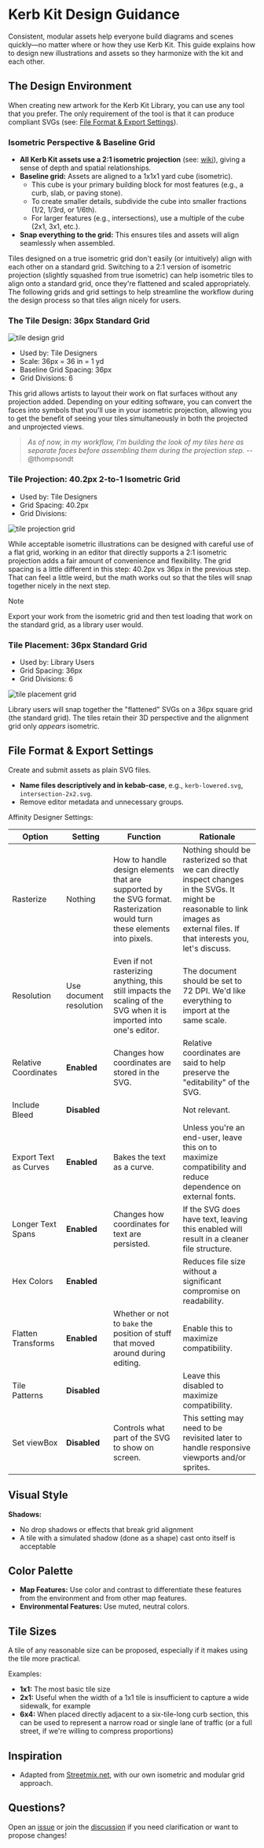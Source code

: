 # Kerb Kit Design Guidance

Consistent, modular assets help everyone build diagrams and scenes quickly—no matter where or how they use Kerb Kit. This guide explains how to design new illustrations and assets so they harmonize with the kit and each other.

## The Design Environment

When creating new artwork for the Kerb Kit Library, you can use any tool that you prefer. The only requirement of the tool is that it can produce compliant SVGs (see: [File Format & Export Settings](#file-format--export-settings)).

### Isometric Perspective & Baseline Grid

- **All Kerb Kit assets use a 2:1 isometric projection** (see: [wiki](https://en.wikipedia.org/wiki/Isometric_projection)), giving a sense of depth and spatial relationships.
- **Baseline grid:** Assets are aligned to a 1x1x1 yard cube (isometric).
    - This cube is your primary building block for most features (e.g., a curb, slab, or paving stone).
    - To create smaller details, subdivide the cube into smaller fractions (1/2, 1/3rd, or 1/6th).
    - For larger features (e.g., intersections), use a multiple of the cube (2x1, 3x1, etc.).
- **Snap everything to the grid:** This ensures tiles and assets will align seamlessly when assembled.

Tiles designed on a true isometric grid don't easily (or intuitively) align with each other on a standard grid. Switching to a 2:1 version of isometric projection (slightly squashed from true isometric) can help isometric tiles to align onto a standard grid, once they're flattened and scaled appropriately. The following grids and grid settings to help streamline the workflow during the design process so that tiles align nicely for users.

### The Tile Design: 36px Standard Grid

![tile design grid](/docs/static/tile_design_grid.jpg)

- Used by: Tile Designers
- Scale: 36px = 36 in = 1 yd
- Baseline Grid Spacing: 36px
- Grid Divisions: 6

This grid allows artists to layout their work on flat surfaces without any projection added. Depending on your editing software, you can convert the faces into symbols that you'll use in your isometric projection, allowing you to get the benefit of seeing your tiles simultaneously in both the projected and unprojected views.

> *As of now, in my workflow, I'm building the look of my tiles here as separate faces before assembling them during the projection step.* -- @thompsondt

### Tile Projection: 40.2px 2-to-1 Isometric Grid

- Used by: Tile Designers
- Grid Spacing: 40.2px
- Grid Divisions:

![tile projection grid](/docs/static/tile_isometric_grid.jpg)

While acceptable isometric illustrations can be designed with careful use of a flat grid, working in an editor that directly supports a 2:1 isometric projection adds a fair amount of convenience and flexibility. The grid spacing is a little different in this step: 40.2px vs 36px in the previous step. That can feel a little weird, but the math works out so that the tiles will snap together nicely in the next step.

> [!NOTE]
> Export your work from the isometric grid and then test loading that work on the standard grid, as a library user would.

### Tile Placement: 36px Standard Grid

- Used by: Library Users
- Grid Spacing: 36px
- Grid Divisions: 6

![tile placement grid](/docs/static/tile_place_grid.jpg)

Library users will snap together the "flattened" SVGs on a 36px square grid (the standard grid). The tiles retain their 3D perspective and the alignment grid only *appears* isometric.

## File Format & Export Settings

Create and submit assets as plain SVG files.
- **Name files descriptively and in kebab-case**, e.g., `kerb-lowered.svg`, `intersection-2x2.svg`.
- Remove editor metadata and unnecessary groups.

<!-- not concerned with optimization at this stage of development
- Optimize using tools like [SVGOMG](https://jakearchibald.github.io/svgomg/) or [SVGO](https://github.com/svg/svgo).
-->

Affinity Designer Settings:

| Option                | Setting                 | Function                                                                                                                 | Rationale                                                                                                                                                                        |
| --------------------- | ----------------------- | ------------------------------------------------------------------------------------------------------------------------ | -------------------------------------------------------------------------------------------------------------------------------------------------------------------------------- |
| Rasterize             | Nothing                 | How to handle design elements that are supported by the SVG format. Rasterization would turn these elements into pixels. | Nothing should be rasterized so that we can directly inspect changes in the SVGs. It might be reasonable to link images as external files. If that interests you, let's discuss. |
| Resolution            | Use document resolution | Even if not rasterizing anything, this still impacts the scaling of the SVG when it is imported into one's editor.       | The document should be set to 72 DPI. We'd like everything to import at the same scale.                                                                                          |
| Relative Coordinates  | **Enabled**             | Changes how coordinates are stored in the SVG.                                                                           | Relative coordinates are said to help preserve the "editability" of the SVG.                                                                                                     |
| Include Bleed         | **Disabled**            |                                                                                                                          | Not relevant.                                                                                                                                                                    |
| Export Text as Curves | **Enabled**             | Bakes the text as a curve.                                                                                               | Unless you're an end-user, leave this on to maximize compatibility and reduce dependence on external fonts.                                                                      |
| Longer Text Spans     | **Enabled**             | Changes how coordinates for text are persisted.                                                                          | If the SVG does have text, leaving this enabled will result in a cleaner file structure.                                                                                         |
| Hex Colors            | **Enabled**             |                                                                                                                          | Reduces file size without a significant compromise on readability.                                                                                                               |
| Flatten Transforms    | **Enabled**             | Whether or not to `bake` the position of stuff that moved around during editing.                                         | Enable this to maximize compatibility.                                                                                                                                           |
| Tile Patterns         | **Disabled**            |                                                                                                                          | Leave this disabled to maximize compatibility.                                                                                                                                   |
| Set viewBox           | **Disabled**            | Controls what part of the SVG to show on screen.                                                                         | This setting may need to be revisited later to handle responsive viewports and/or sprites.                                                                                       |

## Visual Style

<!--
// Deliberately hidden until resolved
- **Line weight:** 2px for primary outlines, 1px for inner details.
- **Stroke color:** #333333 (unless otherwise noted for specific asset types).
- **Fill colors:** Use the official palette (see next section).
- **Transparency:** Use only if necessary for realism or clarity.
- **No drop shadows or effects** that break grid alignment.
-->

**Shadows:**
- No drop shadows or effects that break grid alignment
- A tile with a simulated shadow (done as a shape) cast onto itself is acceptable

## Color Palette

<!--
- Use the official Kerb Kit color palette (see `palette.svg` or below):
		- Pavement: #dddddd
		- Kerb: #aaaaaa
		- Road: #555555
		- Markings: #ffffff
		- Tactile paving: #ffcc00
		- [Expand as needed…]
-->
- **Map Features:** Use color and contrast to differentiate these features from the environment and from other map features.
- **Environmental Features:** Use muted, neutral colors.

## Tile Sizes

A tile of any reasonable size can be proposed, especially if it makes using the tile more practical.

Examples:
- **1x1:** The most basic tile size
- **2x1:** Useful when the width of a 1x1 tile is insufficient to capture a wide sidewalk, for example
- **6x4:** When placed directly adjacent to a six-tile-long curb section, this can be used to represent a narrow road or single lane of traffic (or a full street, if we're willing to compress proportions)

<!--

## Annotation & Labels

- **Annotations:**
		- Use arrows, bubbles, and boxes for explanatory overlays.
		- Place annotation elements on their own group/layer.
- **Text:**
		- Font: Arial, 12pt, black.
		- Keep text horizontal (not skewed), and avoid perspective text unless necessary for clarity.
		- Label according to OSM tagging where possible, e.g., `kerb=lowered`.

## Asset Organization

- **Place assets in the correct themed folder** (see `library/README.md`).
- **Templates:** Prebuilt scenes or composites should be multiples of the base cube and clearly labeled (e.g., `scene-crossing-2x3.svg`).

## Review Checklist

- [ ] Asset is aligned to the isometric 1x1x1m grid (or a clear multiple/fraction).
- [ ] SVG is clean, optimized, and uses correct palette.
- [ ] Line weight and style match the standards.
- [ ] File is named and placed correctly.
- [ ] Annotations and labels (if any) are clear and consistent.

## Tools & Resources

- [SVGOMG](https://jakearchibald.github.io/svgomg/) or [SVGO](https://github.com/svg/svgo) for optimization
- [Google Drive source files](https://drive.google.com/drive/folders/...) for editable Affinity Designer/other originals
- [Sample SVG grid/template](assets/templates/isometric-grid.svg) for new assets
-->

## Inspiration

- Adapted from [Streetmix.net](https://github.com/streetmix/streetmix), with our own isometric and modular grid approach.

## Questions?

Open an [issue](https://github.com/thompsondt/osm-kerb-kit/issues) or join the [discussion](/discussions/) if you need clarification or want to propose changes!